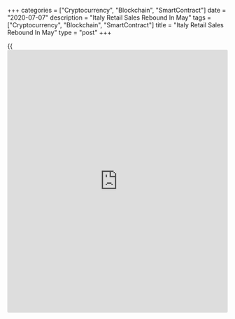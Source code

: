 +++
categories = ["Cryptocurrency", "Blockchain", "SmartContract"]
date = "2020-07-07"
description = "Italy Retail Sales Rebound In May"
tags = ["Cryptocurrency", "Blockchain", "SmartContract"]
title = "Italy Retail Sales Rebound In May"
type = "post"
+++

{{<iframe id="large-banner" src="https://www.bounty.group/#slide=3.0" width="100%" height="600" scrolling="no" style="border: 0px solid rgb(216, 221, 230); border-radius: 3px;">}}

Italy's retail sales grew in May, data from the statistical office ISTAT
showed on Tuesday.

The retail sales value rose a seasonally adjusted 24.3 percent month-on-
month in May, after 10.7 percent decline in April amid the lockdown
restrictions due to the [coronavirus][1] pandemic.

Sales of non-foods gained 66.3 percent monthly in May and food sales
fell 1.4 percent.

On an annual basis, retail sales fell 10.5 percent in May, following a
26.7 percent decrease in the previous month.

Online sales grew 41.7 percent yearly in May, which was a record gain.

On a month-on-month basis, the retail sales volume increased 25.2
percent in May, after an 11.5 percent fall in the preceding month.

In volume [terms](https://www.fintechee.com/terms/), retail sales fell 11.9 percent year-on-year in May,
following a 28.6 percent decrease in the prior month.

For comments and feedback [contact](https://www.playgroundfx.com/contact/): editorial@rtt[news](https://www.letsplayfx.com/blog/forex-news-website/).com

[Economic News][2]

 **What parts of the world are seeing the best (and worst) economic
performances lately? Click[here][3] to check out our [Econ Scorecard][3]
and find out! See up-to-the-moment [ranking](https://www.playgroundfx.com/blog/crypto-exchange-ranking/)s for the best and worst
performers in [GDP][4], [unemployment rate][5], [inflation][6] and much
more.**

   1. www.rtt[news](https://www.letsplayfx.com/blog/forex-news-website/).com/list/coronavirus.aspx
   2. www.rtt[news](https://www.letsplayfx.com/blog/forex-news-website/).com/Content/EconomicNews.aspx
   3. www.rtt[news](https://www.letsplayfx.com/blog/forex-news-website/).com/economic-scorecard/world-rank/unemployment-rate/highest-performance.aspx
   4. www.rtt[news](https://www.letsplayfx.com/blog/forex-news-website/).com/economic-scorecard/world-rank/GDP/highest-performance.aspx
   5. www.rtt[news](https://www.letsplayfx.com/blog/forex-news-website/).com/economic-scorecard/world-rank/unemployment-rate/lowest-performance.aspx
   6. www.rtt[news](https://www.letsplayfx.com/blog/forex-news-website/).com/economic-scorecard/world-rank/CPI/highest-performance.aspx